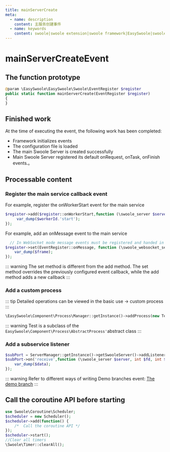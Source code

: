 ```yaml
---
title: mainServerCreate
meta:
  - name: description
    content: 主服务创建事件
  - name: keywords
    content: swoole|swoole extension|swoole framework|EasySwoole|swoole|mainServerCreate
---
```

# mainServerCreateEvent

## The function prototype

```php
@param \EasySwoole\EasySwoole\Swoole\EventRegister $register
public static function mainServerCreate(EventRegister $register)
{
}
```

## Finished work

At the time of executing the event, the following work has been completed:

- Framework initializes events
- The configuration file is loaded
- The main Swoole Server is created successfully
- Main Swoole Server registered its default onRequest, onTask, onFinish events.。

## Processable content

### Register the main service callback event

For example, register the onWorkerStart event for the main service

```php
$register->add($register::onWorkerStart,function (\swoole_server $server,int $workerId){
     var_dump($workerId.'start');
});
```

For example, add an onMessage event to the main service

```php
  // In WebSocket mode message events must be registered and handed in 
$register->set(EventRegister::onMessage, function (\swoole_websocket_server $server, \swoole_websocket_frame $frame) {
    var_dump($frame);
});
```

::: warning 
The set method is different from the add method. The set method overrides the previously configured event callback, while the add method adds a new callback
:::

### Add a custom process

::: tip
Detailed operations can be viewed in the basic use -> custom process
:::

```php
\EasySwoole\Component\Process\Manager::getInstance()->addProcess(new Test('test_process'));
```

::: warning 
Test is a subclass of the ```EasySwoole\Component\Process\AbstractProcess'```abstract class
:::

### Add a subservice listener

```php
$subPort = ServerManager::getInstance()->getSwooleServer()->addListener('0.0.0.0',9503,SWOOLE_TCP);
$subPort->on('receive',function (\swoole_server $server, int $fd, int $reactor_id, string $data){
    var_dump($data);
});
```

::: warning 
Refer to different ways of writing Demo branches event: [The demo branch](https://github.com/easy-swoole/demo/branches)
:::

## Call the coroutine API before starting
```php
use Swoole\Coroutine\Scheduler;
$scheduler = new Scheduler();
$scheduler->add(function() {
    /*  Call the coroutine API */
});
$scheduler->start();
//Clear all timers
\Swoole\Timer::clearAll();
```
